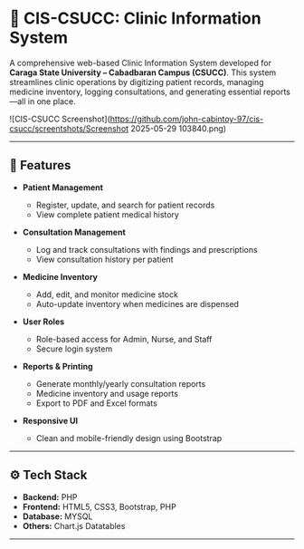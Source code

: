 # 🏥 CIS-CSUCC: Clinic Information System

A comprehensive web-based Clinic Information System developed for **Caraga State University – Cabadbaran Campus (CSUCC)**. This system streamlines clinic operations by digitizing patient records, managing medicine inventory, logging consultations, and generating essential reports—all in one place.

![CIS-CSUCC Screenshot](https://github.com/john-cabintoy-97/cis-csucc/screentshots/Screenshot 2025-05-29 103840.png)

---

## 🚀 Features

- **Patient Management**
  - Register, update, and search for patient records
  - View complete patient medical history

- **Consultation Management**
  - Log and track consultations with findings and prescriptions
  - View consultation history per patient

- **Medicine Inventory**
  - Add, edit, and monitor medicine stock
  - Auto-update inventory when medicines are dispensed

- **User Roles**
  - Role-based access for Admin, Nurse, and Staff
  - Secure login system

- **Reports & Printing**
  - Generate monthly/yearly consultation reports
  - Medicine inventory and usage reports
  - Export to PDF and Excel formats

- **Responsive UI**
  - Clean and mobile-friendly design using Bootstrap

---

## ⚙️ Tech Stack

- **Backend:** PHP
- **Frontend:** HTML5, CSS3, Bootstrap, PHP
- **Database:** MYSQL
- **Others:** Chart.js Datatables

---
